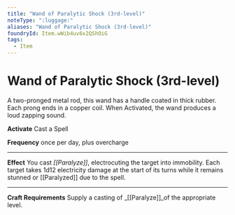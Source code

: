 ```yaml
---
title: "Wand of Paralytic Shock (3rd-level)"
noteType: ":luggage:"
aliases: "Wand of Paralytic Shock (3rd-level)"
foundryId: Item.wWib4uv6x2QShOiG
tags:
  - Item
---
```


# Wand of Paralytic Shock (3rd-level)

A two-pronged metal rod, this wand has a handle coated in thick rubber. Each prong ends in a copper coil. When Activated, the wand produces a loud zapping sound.

**Activate** Cast a Spell

**Frequency** once per day, plus overcharge

* * *

**Effect** You cast _[[Paralyze]]_, electrocuting the target into immobility. Each target takes 1d12 electricity damage at the start of its turns while it remains stunned or [[Paralyzed]] due to the spell.

* * *

**Craft Requirements** Supply a casting of _[[Paralyze]]_of the appropriate level.
